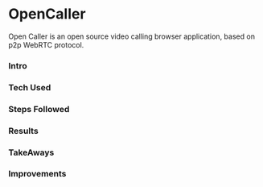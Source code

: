 # OpenCaller

Open Caller is an open source video calling browser application, based on p2p WebRTC protocol.

### Intro
### Tech Used
### Steps Followed
### Results
### TakeAways
### Improvements

